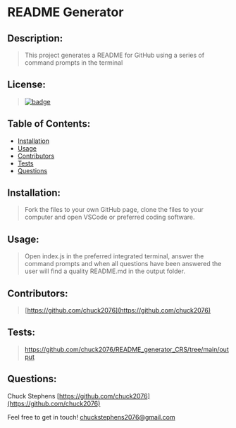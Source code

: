 # README Generator
## Description:
 > This project generates a README for GitHub using a series of command prompts in the terminal
## License: 
 > [![badge](https://img.shields.io/badge/license-Apache-brightgreen)](Apache)
## Table of Contents:

- [Installation](https://github.com/chuck2076/README_generator_CRS/tree/main/output#installation)
- [Usage](https://github.com/chuck2076/README_generator_CRS/tree/main/output#usage)
- [Contributors](https://github.com/chuck2076/README_generator_CRS/tree/main/output#contributors)
- [Tests](https://github.com/chuck2076/README_generator_CRS/tree/main/output#tests)
- [Questions](https://github.com/chuck2076/README_generator_CRS/tree/main/output#questions)
## Installation:
 > Fork the files to your own GitHub page, clone the files to your computer and open VSCode or preferred coding software.
## Usage:
 > Open index.js in the preferred integrated terminal, answer the command prompts and when all questions have been answered the user will find a quality README.md in the output folder.
## Contributors:
 > [https://github.com/chuck2076](https://github.com/chuck2076)
## Tests:
 > https://github.com/chuck2076/README_generator_CRS/tree/main/output
## Questions:
 Chuck Stephens 
 [https://github.com/chuck2076](https://github.com/chuck2076) 

Feel free to get in touch! 
 [chuckstephens2076@gmail.com](mailto:chuckstephens2076@gmail.com)

